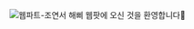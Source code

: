 ![웹파트-조연서](https://user-images.githubusercontent.com/79238676/227775750-b96cb5e8-e61a-41f0-9de1-50a1e26a7256.png)
해삐 웹팟에 오신 것을 환영합니다🌼
